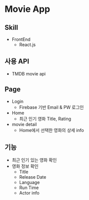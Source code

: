 # Movie App

## Skill
* FrontEnd
    * React.js

## 사용 API
* TMDB movie api

## Page
* Login
    * Firebase 기반 Email & PW 로그인
* Home
    * 최근 인기 영화 Title, Rating  
* movie detail
    * Home에서 선택한 영화의 상세 info

## 기능
* 최근 인기 있는 영화 확인
* 영화 정보 확인
    * Title
    * Release Date
    * Language
    * Run Time
    * Actor info